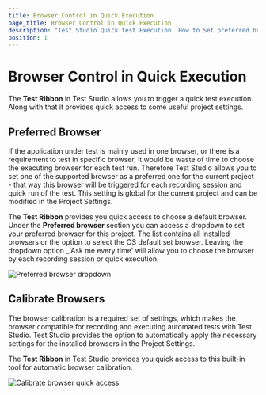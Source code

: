 ```yaml
---
title: Browser Control in Quick Execution
page_title: Browser Control in Quick Execution
description: "Test Studio Quick test Execution. How to Set preferred browser for test runs and test recording. Wuick Access the browser calibration tool"
position: 1
---
```

# Browser Control in Quick Execution

The **Test Ribbon** in Test Studio allows you to trigger a quick test execution. Along with that it provides quick access to some useful project settings.

## Preferred Browser

If the application under test is mainly used in one browser, or there is a requirement to test in specific browser, it would be waste of time to choose the executing browser for each test run. Therefore Test Studio allows you to set one of the supported browser as a preferred one for the current project - that way this browser will be triggered for each recording session and quick run of the test. This setting is global for the current project and can be modified in the Project Settings.

The **Test Ribbon** provides you quick access to choose a default browser. Under the **Preferred browser** section you can access a dropdown to set your preferred browser for this project. The list contains all installed browsers or the option to select the OS default set browser. Leaving the dropdown option _'Ask me every time' will allow you to choose the browser by each recording session or quick execution.

![Preferred browser dropdown][1]

## Calibrate Browsers

The browser calibration is a required set of settings, which makes the browser compatible for recording and executing automated tests with Test Studio. Test Studio provides the option to automatically apply the necessary settings for the installed browsers in the Project Settings. 

The **Test Ribbon** in Test Studio provides you quick access to this built-in tool for automatic browser calibration.

![Calibrate browser quick access][2]

[1]: /img/automated-tests/test-execution/quick-run-browsers/fig1.png
[2]: /img/automated-tests/test-execution/quick-run-browsers/fig2.png

